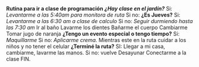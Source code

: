 **Rutina para ir a clase de programación**
***¿Hay clase en el jardín?***
 Si: 
   _Levantarme a las 5:40am para monitora de ruta_
 Si no:
     **¿Es Jueves?**
     Si:
        _Levantarme a las 6:30 am a clase de calculo_
     Si no:
         _Seguir durmiendo hasta las 7:30 am_
Ir al baño
Lavarme los dientes 
Bañarme el cuerpo 
Cambiarme 
Tomar jugo de naranja
  **¿Tengo un evento especial o tengo tiempo?**
 Si:
   _Maquillarme_
Si no:
  _Aplicarme crema._
 Mientras este en la ruta cuidar a los niños y no tener el celular
   **¿Terminé la ruta?**
     SI: Llegar a mi casa, cambiarme, lavarme las manos.
      Si no: vuelve
Desayunar 
Conectarme a la clase 
FIN. 

